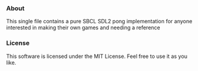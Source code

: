 ### About
This single file contains a pure SBCL SDL2 pong implementation for anyone interested in making
their own games and needing a reference

### License
This software is licensed under the MIT License. Feel free to use it as you like.
